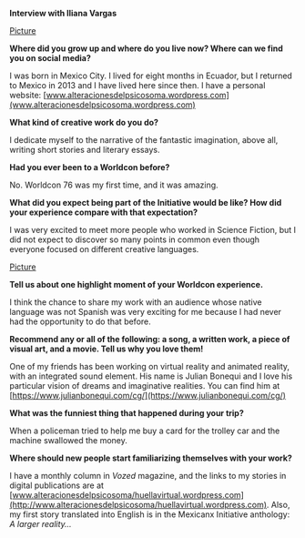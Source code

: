 **Interview with Iliana Vargas**

[Picture](Mexicanx057)

**Where did you grow up and where do you live now? Where can we find you on social media?**

I was born in Mexico City. I lived for eight months in Ecuador, but I returned to Mexico in 2013 and I have lived here since then. I have a personal website: [www.alteracionesdelpsicosoma.wordpress.com](www.alteracionesdelpsicosoma.wordpress.com)

**What kind of creative work do you do?**

I dedicate myself to the narrative of the fantastic imagination, above all, writing short stories and literary essays.

**Had you ever been to a Worldcon before?**

No. Worldcon 76 was my first time, and it was amazing.

**What did you expect being part of the Initiative would be like? How did your experience compare with that expectation?**

I was very excited to meet more people who worked in Science Fiction, but I did not expect to discover so many points in common even though everyone focused on different creative languages.

[Picture](Mexicanx087)

**Tell us about one highlight moment of your Worldcon experience.**

I think the chance to share my work with an audience whose native language was not Spanish was very exciting for me because I had never had the opportunity to do that before.

**Recommend any or all of the following: a song, a written work, a piece of visual art, and a movie. Tell us why you love them!**

One of my friends has been working on virtual reality and animated reality, with an integrated sound element. His name is Julian Bonequi and I love his particular vision of dreams and imaginative realities. You can find him at [https://www.julianbonequi.com/cg/](https://www.julianbonequi.com/cg/)

**What was the funniest thing that happened during your trip?**

When a policeman tried to help me buy a card for the trolley car and the machine swallowed the money.

**Where should new people start familiarizing themselves with your work?**

I have a monthly column in _Vozed_ magazine, and the links to my stories in digital publications are at [www.alteracionesdelpsicosoma/huellavirtual.wordpress.com](http://www.alteracionesdelpsicosoma/huellavirtual.wordpress.com). Also, my first story translated into English is in the Mexicanx Initiative anthology: _A larger reality…_
